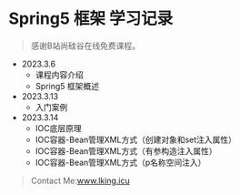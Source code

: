 # Spring5 框架 学习记录
> 感谢B站尚硅谷在线免费课程。

- 2023.3.6
  - 课程内容介绍
  - Spring5 框架概述
- 2023.3.13
  - 入门案例
- 2023.3.14
  - IOC底层原理
  - IOC容器-Bean管理XML方式（创建对象和set注入属性）
  - IOC容器-Bean管理XML方式（有参构造注入属性）
  - IOC容器-Bean管理XML方式（p名称空间注入）


>  Contact Me:www.lking.icu